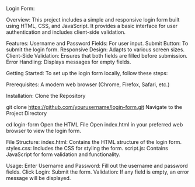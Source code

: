Login Form:

Overview:
This project includes a simple and responsive login form built using HTML, CSS, and JavaScript. It provides a basic interface for user authentication and includes client-side validation.

Features:
Username and Password Fields: For user input.
Submit Button: To submit the login form.
Responsive Design: Adapts to various screen sizes.
Client-Side Validation: Ensures that both fields are filled before submission.
Error Handling: Displays messages for empty fields.

Getting Started:
To set up the login form locally, follow these steps:

Prerequisites:
A modern web browser (Chrome, Firefox, Safari, etc.)

Installation:
Clone the Repository

git clone https://github.com/yourusername/login-form.git
Navigate to the Project Directory

cd login-form
Open the HTML File Open index.html in your preferred web browser to view the login form.

File Structure:
index.html: Contains the HTML structure of the login form.
styles.css: Includes the CSS for styling the form.
script.js: Contains JavaScript for form validation and functionality.

Usage:
Enter Username and Password: Fill out the username and password fields.
Click Login: Submit the form.
Validation: If any field is empty, an error message will be displayed.
